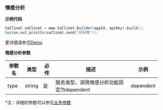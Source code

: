 ### 情感分析

**示例代码**


```java
SaClinet saClinet = new SaClinet.Builder(appId, apiKey).build();
System.out.println(saClinet.send("你好啊"));
```

更详细请参见[Demo](https://github.com/iFLYTEK-OP/websdk-java-demo/blob/main/src/main/java/cn/xfyun/demo/SaClientApp.java)

**情感分析参数**

| 参数名   | 类型   | 必传 | 描述                                                         | 示例    |
  | -------- | ------ | ---- | ------------------------------------------------------------ | ------- |
  | type | string | 是 | 服务类型，调用情感分析功能固定为dependent | dependent |


 *注：详细的参数可以参见[业务参数](https://www.xfyun.cn/doc/nlp/emotion-analysis/API.html)
